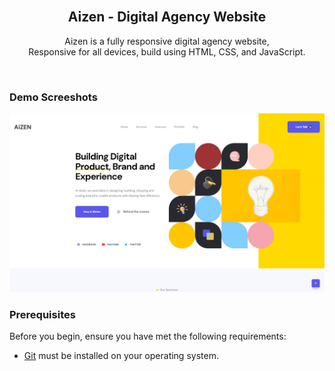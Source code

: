 <div align="center">
  

  <br />

  <h2 align="center">Aizen - Digital Agency Website</h2>

  Aizen is a fully responsive digital agency website, <br />Responsive for all devices, build using HTML, CSS, and JavaScript.


</div>

<br />

### Demo Screeshots

![Aizen Desktop Demo](./readme-images/desktop.png "Website Screen")

### Prerequisites

Before you begin, ensure you have met the following requirements:

* [Git](https://git-scm.com/downloads "Download Git") must be installed on your operating system.


